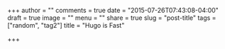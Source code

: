 +++
author = ""
comments = true
date = "2015-07-26T07:43:08-04:00"
draft = true
image = ""
menu = ""
share = true
slug = "post-title"
tags = ["random", "tag2"]
title = "Hugo is Fast"

+++

